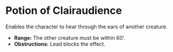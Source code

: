 # Potion of Clairaudience

Enables the character to hear through the ears of another creature.

- **Range:** The other creature must be within 60’.
- **Obstructions:** Lead blocks the effect.